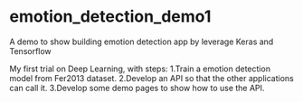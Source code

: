 # emotion_detection_demo1
A demo to show building emotion detection app by leverage Keras and Tensorflow

My first trial on Deep Learning, with steps:
1.Train a emotion detection model from Fer2013 dataset.
2.Develop an API so that the other applications can call it.
3.Develop some demo pages to show how to use the API.

